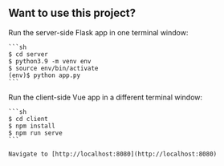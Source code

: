 ## Want to use this project?

Run the server-side Flask app in one terminal window:

    ```sh
    $ cd server
    $ python3.9 -m venv env
    $ source env/bin/activate
    (env)$ python app.py
    ```

Run the client-side Vue app in a different terminal window:

    ```sh
    $ cd client
    $ npm install
    $ npm run serve
    ```

    Navigate to [http://localhost:8080](http://localhost:8080)

